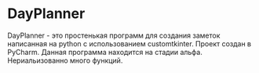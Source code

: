 # DayPlanner
DayPlanner - это простенькая программ для создания заметок написанная на python с использованием customtkinter. Проект создан в PyCharm. Данная программа находится на стадии альфа. Нериальизованно много функций.
 
